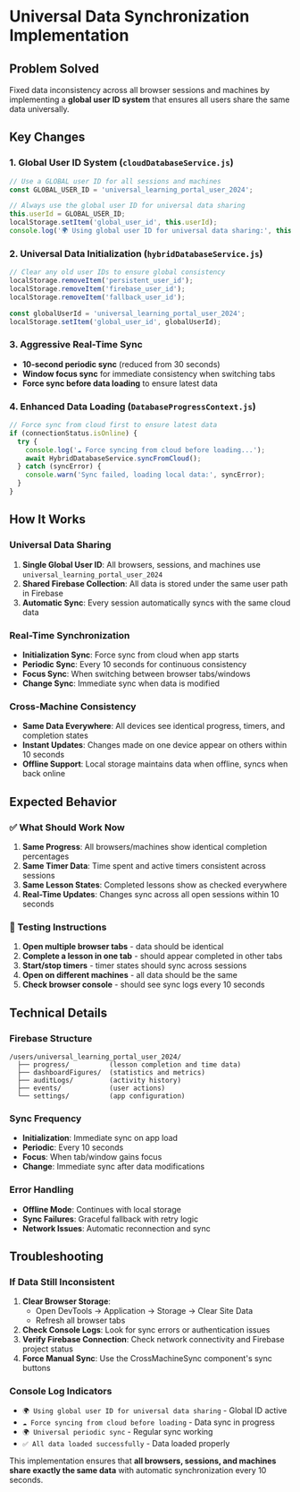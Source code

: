 # Universal Data Synchronization Implementation

## Problem Solved
Fixed data inconsistency across all browser sessions and machines by implementing a **global user ID system** that ensures all users share the same data universally.

## Key Changes

### 1. Global User ID System (`cloudDatabaseService.js`)
```javascript
// Use a GLOBAL user ID for all sessions and machines
const GLOBAL_USER_ID = 'universal_learning_portal_user_2024';

// Always use the global user ID for universal data sharing
this.userId = GLOBAL_USER_ID;
localStorage.setItem('global_user_id', this.userId);
console.log('🌍 Using global user ID for universal data sharing:', this.userId);
```

### 2. Universal Data Initialization (`hybridDatabaseService.js`)
```javascript
// Clear any old user IDs to ensure global consistency
localStorage.removeItem('persistent_user_id');
localStorage.removeItem('firebase_user_id');
localStorage.removeItem('fallback_user_id');

const globalUserId = 'universal_learning_portal_user_2024';
localStorage.setItem('global_user_id', globalUserId);
```

### 3. Aggressive Real-Time Sync
- **10-second periodic sync** (reduced from 30 seconds)
- **Window focus sync** for immediate consistency when switching tabs
- **Force sync before data loading** to ensure latest data

### 4. Enhanced Data Loading (`DatabaseProgressContext.js`)
```javascript
// Force sync from cloud first to ensure latest data
if (connectionStatus.isOnline) {
  try {
    console.log('☁️ Force syncing from cloud before loading...');
    await HybridDatabaseService.syncFromCloud();
  } catch (syncError) {
    console.warn('Sync failed, loading local data:', syncError);
  }
}
```

## How It Works

### Universal Data Sharing
1. **Single Global User ID**: All browsers, sessions, and machines use `universal_learning_portal_user_2024`
2. **Shared Firebase Collection**: All data is stored under the same user path in Firebase
3. **Automatic Sync**: Every session automatically syncs with the same cloud data

### Real-Time Synchronization
- **Initialization Sync**: Force sync from cloud when app starts
- **Periodic Sync**: Every 10 seconds for continuous consistency
- **Focus Sync**: When switching between browser tabs/windows
- **Change Sync**: Immediate sync when data is modified

### Cross-Machine Consistency
- **Same Data Everywhere**: All devices see identical progress, timers, and completion states
- **Instant Updates**: Changes made on one device appear on others within 10 seconds
- **Offline Support**: Local storage maintains data when offline, syncs when back online

## Expected Behavior

### ✅ What Should Work Now
1. **Same Progress**: All browsers/machines show identical completion percentages
2. **Same Timer Data**: Time spent and active timers consistent across sessions
3. **Same Lesson States**: Completed lessons show as checked everywhere
4. **Real-Time Updates**: Changes sync across all open sessions within 10 seconds

### 🔧 Testing Instructions
1. **Open multiple browser tabs** - data should be identical
2. **Complete a lesson in one tab** - should appear completed in other tabs
3. **Start/stop timers** - timer states should sync across sessions
4. **Open on different machines** - all data should be the same
5. **Check browser console** - should see sync logs every 10 seconds

## Technical Details

### Firebase Structure
```
/users/universal_learning_portal_user_2024/
  ├── progress/          (lesson completion and time data)
  ├── dashboardFigures/  (statistics and metrics)
  ├── auditLogs/         (activity history)
  ├── events/            (user actions)
  └── settings/          (app configuration)
```

### Sync Frequency
- **Initialization**: Immediate sync on app load
- **Periodic**: Every 10 seconds
- **Focus**: When tab/window gains focus
- **Change**: Immediate sync after data modifications

### Error Handling
- **Offline Mode**: Continues with local storage
- **Sync Failures**: Graceful fallback with retry logic
- **Network Issues**: Automatic reconnection and sync

## Troubleshooting

### If Data Still Inconsistent
1. **Clear Browser Storage**: 
   - Open DevTools → Application → Storage → Clear Site Data
   - Refresh all browser tabs
2. **Check Console Logs**: Look for sync errors or authentication issues
3. **Verify Firebase Connection**: Check network connectivity and Firebase project status
4. **Force Manual Sync**: Use the CrossMachineSync component's sync buttons

### Console Log Indicators
- `🌍 Using global user ID for universal data sharing` - Global ID active
- `☁️ Force syncing from cloud before loading` - Data sync in progress  
- `🌍 Universal periodic sync` - Regular sync working
- `✅ All data loaded successfully` - Data loaded properly

This implementation ensures that **all browsers, sessions, and machines share exactly the same data** with automatic synchronization every 10 seconds.
